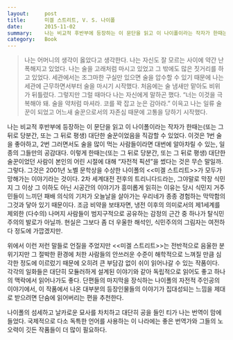 ```yaml
---
layout:     post
title:      미겔 스트리트, V. S. 나이폴
date:       2015-11-02
summary:    나는 비교적 후반부에 등장하는 이 문단을 읽고 이 나이폴이라는 작자가 한때는(또는 그 뒤로 당분간, 또는 그 뒤로 평생) 대단한 술꾼이었음을 직감할 수 있었다. 이것은 1번 술을 좋아하고, 2번 그러면서도 술을 많이 먹는 사람들이라면 대번에 알아차릴 수 있는, 일종의 그들만의 공감대다. 이렇게 한때는(또는 그 뒤로 당분간, 또는 그 뒤로 평생) 대단한 술꾼이었던 사람이 본인의 어린 시절에 대해 “자전적 픽션”을 썼다는 것은 무슨 말일까. 그렇다. 그것은 2001년 노벨 문학상을 수상한 나이폴의 <<미겔 스트리트>>가 모두가 망해가는 이야기라는 것이다.
category:	Book
---
```


>나는 어머니의 생각이 옳았다고 생각한다. 나는 자신도 잘 모르는 사이에 약간 난폭해지고 있었다. 나는 술을 고래처럼 마시고 있었고 그 밖에도 많은 짓거리를 하고 있었다. 세관에서는 조그마한 구실만 있으면 술을 압수할 수 있기 때문에 나는 세관에 근무하면서부터 술을 마시기 시작했다. 처음에는 술 냄새만 맡아도 비위가 뒤틀렸다. 그렇지만 그럴 때마다 나는 자신에게 말하곤 했다. “너는 이것을 극복해야 돼. 술을 약처럼 마셔라. 코를 꽉 잡고 눈은 감아라.” 이윽고 나는 일류 술꾼이 되었고 어느새 술꾼으로서의 자존심 때문에 고통을 당하기 시작했다.
 
나는 비교적 후반부에 등장하는 이 문단을 읽고 이 나이폴이라는 작자가 한때는(또는 그 뒤로 당분간, 또는 그 뒤로 평생) 대단한 술꾼이었음을 직감할 수 있었다. 이것은 1번 술을 좋아하고, 2번 그러면서도 술을 많이 먹는 사람들이라면 대번에 알아차릴 수 있는, 일종의 그들만의 공감대다. 이렇게 한때는(또는 그 뒤로 당분간, 또는 그 뒤로 평생) 대단한 술꾼이었던 사람이 본인의 어린 시절에 대해 “자전적 픽션”을 썼다는 것은 무슨 말일까. 그렇다. 그것은 2001년 노벨 문학상을 수상한 나이폴의 <<미겔 스트리트>>가 모두가 망해가는 이야기라는 것이다. 2차 세계대전 전후의 트리니다드라는, 그야말로 막장 식민지 그 이상 그 이하도 아닌 시공간의 이야기가 흥미롭게 읽히는 이유는 당시 식민지 거주민들이 느끼던 패배 의식의 기저가 오늘날을 살아가는 우리네가 종종 경험하는 막막함의 그것과 닿아 있기 때문이다. 조금 비약을 보태자면, 냉전 이후의 의미로서의 제1세계를 제외한 (다수의) 나머지 사람들이 범지구적으로 공유하는 감정의 근간 중 하나가 탈식민주의의 발로가 아닐까. 현실은 그보다 좀 더 우울한 해석인, 식민주의의 그림자는 여전하다 정도에 가깝겠지만.

위에서 이런 저런 말들로 언질을 주었지만 <<미겔 스트리트>>는 전반적으로 음울한 분위기지만 그 절박한 환경에 처한 사람들의 안쓰러운 수준이 해학적으로 느껴질 만큼 심각한 정도에 이르렀기 때문에 오히려 큰 부담감 없이 쉬이 읽어나갈 수 있는 작품이다. 각각의 일화들은 대단히 모듈러하게 설계된 이야기와 같아 독립적으로 읽어도 좋고 하나의 맥락에서 읽어나가도 좋다. 단편들의 마지막을 장식하는 나이폴의 자전적 주인공의 이야기에서, 이 작품에서 나온 대부분의 등장인물들의 이야기가 집대성되는 느낌을 제대로 받으려면 단숨에 읽어버리는 편을 추천한다.

나이폴의 섬세하고 날카로운 묘사를 차치하고 대단히 공을 들인 티가 나는 번역이 맘에 들었다. 국제적으로 다소 독특한 언어를 사용하는 이 나라에는 좋은 번역가와 그들의 노오력이 깃든 작품들이 더 많이 필요하다.
